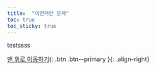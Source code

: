 ```yaml
---
title:  "이런저런 문제" 
toc: true
toc_sticky: true
---
```


testssss

[맨 위로 이동하기](#){: .btn .btn--primary }{: .align-right}
